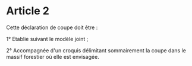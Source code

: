 # Article 2

Cette déclaration de coupe doit être :

1° Etablie suivant le modèle joint ;

2° Accompagnée d'un croquis délimitant sommairement la coupe dans le massif forestier où elle est envisagée.
